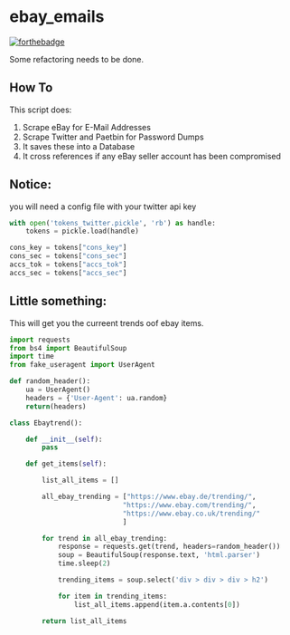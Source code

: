 # ebay_emails

[![forthebadge](https://forthebadge.com/images/badges/oooo-kill-em.svg)](https://forthebadge.com)

Some refactoring needs to be done.

## How To
This script does: 
1. Scrape eBay for E-Mail Addresses
2. Scrape Twitter and Paetbin for Password Dumps
3. It saves these into a Database 
4. It cross references if any eBay seller account has been compromised

## Notice:
you will need a config file with your twitter api key 

```python
with open('tokens_twitter.pickle', 'rb') as handle:
    tokens = pickle.load(handle)

cons_key = tokens["cons_key"] 
cons_sec = tokens["cons_sec"] 
accs_tok = tokens["accs_tok"] 
accs_sec = tokens["accs_sec"] 
```
## Little something:
This will get you the curreent trends oof ebay items.
```python
import requests
from bs4 import BeautifulSoup
import time 
from fake_useragent import UserAgent

def random_header():
    ua = UserAgent()
    headers = {'User-Agent': ua.random}
    return(headers)

class Ebaytrend():

    def __init__(self):
        pass

    def get_items(self):

        list_all_items = []

        all_ebay_trending = ["https://www.ebay.de/trending/",
                            "https://www.ebay.com/trending/",
                            "https://www.ebay.co.uk/trending/"
                            ]

        for trend in all_ebay_trending:
            response = requests.get(trend, headers=random_header())
            soup = BeautifulSoup(response.text, 'html.parser')
            time.sleep(2)

            trending_items = soup.select('div > div > div > h2')

            for item in trending_items:
                list_all_items.append(item.a.contents[0])

        return list_all_items
```

